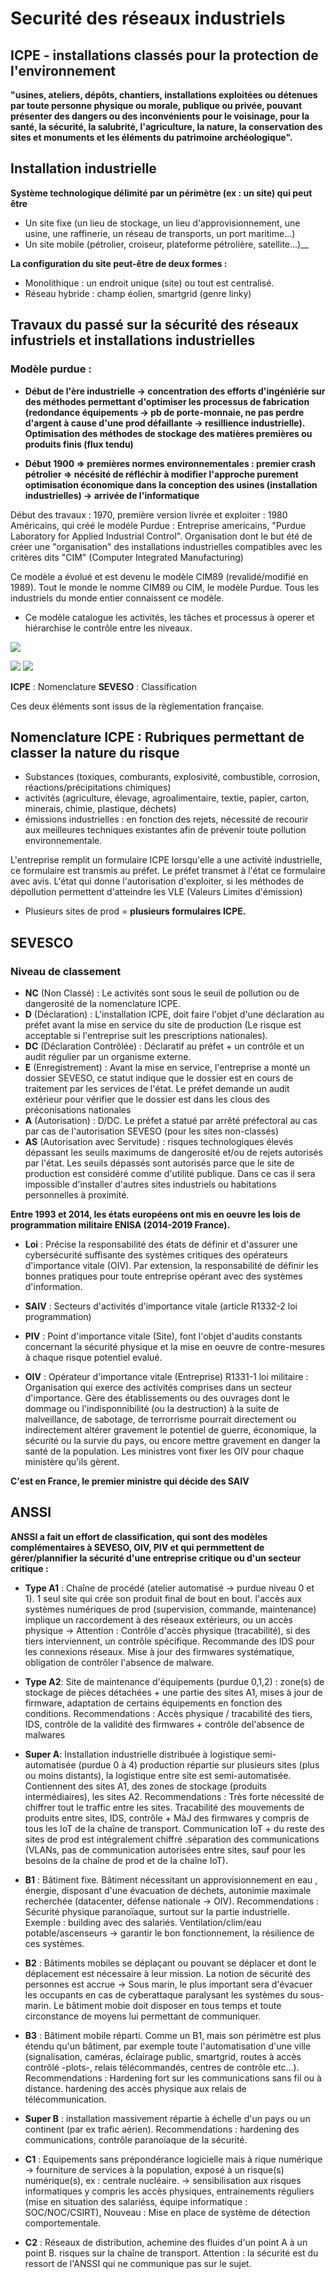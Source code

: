 # Securité des réseaux industriels

## ICPE - installations classés pour la protection de l'environnement

__"usines, ateliers, dépôts, chantiers, installations exploitées ou détenues par toute personne physique ou morale, publique ou privée, pouvant présenter des dangers ou des inconvénients pour le voisinage, pour la santé, la sécurité, la salubrité, l'agriculture, la nature, la conservation des sites et monuments et les éléments du patrimoine archéologique".__

## Installation industrielle 

__Système technologique délimité par un périmètre (ex : un site) qui peut être__

* Un site fixe (un lieu de stockage, un lieu d'approvisionnement, une usine, une raffinerie, un réseau de transports, un port maritime...)
* Un site mobile (pétrolier, croiseur, plateforme pétrolière, satellite...)__

__La configuration du site peut-être de deux formes :__

* Monolithique : un endroit unique (site) ou tout est centralisé.
* Réseau hybride : champ éolien, smartgrid (genre linky)


## Travaux du passé sur la sécurité des réseaux infustriels et installations industrielles

### Modèle purdue : 

* __Début de l'ère industrielle -> concentration des efforts d'ingéniérie sur des méthodes permettant d'optimiser les processus de fabrication (redondance équipements -> pb de porte-monnaie, ne pas perdre d'argent à cause d'une prod défaillante -> resillience industrielle). Optimisation des méthodes de stockage des matières premières ou produits finis (flux tendu)__

* __Début 1900 => premières normes environnementales : premier crash pétrolier =>  nécésité de réfléchir à modifier l'approche purement optimisation économique dans la conception des usines (installation industrielles) -> arrivée de l'informatique__

Début des travaux : 1970, première version livrée et exploiter : 1980
Américains, qui créé le modéle Purdue :
Entreprise americains, "Purdue Laboratory for Applied Industrial Control". Organisation dont le but été de créer une "organisation" des installations industrielles compatibles avec les critères dits "CIM" (Computer Integrated Manufacturing)

Ce modèle a évolué et est devenu le modèle CIM89 (revalidé/modifié en 1989).
Tout le monde le nomme CIM89 ou CIM, le modèle Purdue.
Tous les industriels du monde entier connaissent ce modèle.

* Ce modèle catalogue les activités, les tâches et processus à operer et hiérarchise le contrôle entre les niveaux.

![](images/model_purdue.png)

![](images/CIM_89_1.png)
![](images/CIM_89_2.png)

__ICPE__ : Nomenclature
__SEVESO__ : Classification

Ces deux éléments sont issus de la règlementation française.

## Nomenclature ICPE : Rubriques permettant de classer la nature du risque

* Substances (toxiques, comburants, explosivité, combustible, corrosion, réactions/précipitations chimiques)
* activités (agriculture, élevage, agroalimentaire, textie, papier, carton, minerais, chimie, plastique, déchets)
* émissions industrielles : en fonction des rejets, nécessité de recourir aux meilleures techniques existantes afin de prévenir toute pollution environnementale.

L'entreprise remplit un formulaire ICPE lorsqu'elle a une activité industrielle, ce formulaire est transmis au préfet.
Le préfet transmet à l'état ce formulaire avec avis.
L'état qui donne l'autorisation d'exploiter, si les méthodes de dépollution permettent d'atteindre les VLE (Valeurs Limites d'émission)

* Plusieurs sites de prod = __plusieurs formulaires ICPE.__

## SEVESCO
### Niveau de classement

* __NC__ (Non Classé) : Le activités sont sous le seuil de pollution ou de dangerosité de la nomenclature ICPE.
* __D__ (Déclaration) : L'installation ICPE, doit faire l'objet d'une déclaration au préfet avant la mise en service du site de production (Le risque est acceptable si l'entreprise suit les prescriptions nationales).
* __DC__ (Déclaration Contrôlée) : Déclaratif au préfet + un contrôle et un audit régulier par un organisme externe.
* __E__ (Enregistrement) : Avant la mise en service, l'entreprise a monté un dossier SEVESO, ce statut indique que le dossier est en cours de traitement par les services de l'état. Le préfet demande un audit extérieur pour vérifier que le dossier est dans les clous des préconisations nationales
* __A__ (Autorisation) : D/DC. Le préfet a statué par arrêté préfectoral au cas par cas de l'autorisation SEVESO (pour les sites non-classés)
* __AS__ (Autorisation avec Servitude) : risques technologiques élevés  dépassant les seuils maximums de dangerosité et/ou de rejets autorisés par l'état. Les seuils dépassés sont autorisés parce que le site de production est considéré comme d'utilité publique. Dans ce cas il sera impossible d'installer d'autres sites industriels ou habitations personnelles à proximité. 


__Entre 1993 et 2014, les états européens ont mis en oeuvre les lois de programmation militaire ENISA (2014-2019 France).__


* __Loi__ : Précise la responsabilité des états de définir et d'assurer une cybersécurité suffisante des systèmes critiques des opérateurs d'importance vitale (OIV). Par extension, la responsabilité de définir les bonnes pratiques pour toute entreprise opérant avec des systèmes d'information.

* __SAIV__ : Secteurs d'activités d'importance vitale (article R1332-2 loi programmation)
* __PIV__ : Point d'importance vitale (Site), font l'objet d'audits constants concernant la sécurité physique et la mise en oeuvre de contre-mesures à chaque risque potentiel evalué.
* __OIV__ : Opérateur d'importance vitale (Entreprise) R1331-1 loi militaire : Organisation qui exerce des activités comprises dans un secteur d'importance. Gère des établissements ou des ouvrages dont le dommage ou l'indisponnibilité (ou la destruction) à la suite de malveillance, de sabotage, de terrorrisme pourrait directement ou indirectement altérer gravement le potentiel de guerre, économique, la sécurité ou la survie du pays, ou encore mettre gravement en danger la santé de la population. Les ministres vont fixer les OIV pour chaque ministère qu'ils gèrent.


__C'est en France, le premier ministre qui décide des SAIV__


## ANSSI
__ANSSI a fait un effort de classification, qui sont des modèles complémentaires à SEVESO, OIV, PIV et qui permmettent de gérer/plannifier la sécurité d'une entreprise critique ou d'un secteur critique :__


* __Type A1__ : Chaîne de procédé (atelier automatisé -> purdue niveau 0 et 1). 1 seul site qui crée son produit final de bout en bout. l'accès aux systèmes numériques de prod (supervision, commande, maintenance) implique un raccordement à des réseaux extérieurs, ou un accès physique -> Attention : Contrôle d'accès physique (tracabilité), si des tiers interviennent, un contrôle spécifique. Recommande des IDS pour les connexions réseaux. Mise à jour des firmwares systématique, obligation de contrôler l'absence de malware.

* __Type A2__: Site de maintenance d'équipements (purdue 0,1,2) : zone(s) de stockage de pièces détachées + une partie des sites A1, mises à jour de firmware, adaptation de certains équipements en fonction des conditions. Recommendations : Accès physique / tracabilité des tiers, IDS, contrôle de la validité des firmwares + contrôle del'absence de malwares

* __Super A__: Installation industrielle distribuée à logistique semi-automatisée (purdue 0 à 4) production répartie sur plusieurs sites (plus ou moins distants), la logistique entre site est semi-automatisée. Contiennent des sites A1, des zones de stockage (produits intermédiaires), les sites A2. Recommendations : Très forte nécessité de chiffrer tout le traffic entre les sites. Tracabilité des mouvements de produits entre sites, IDS, contrôle + MàJ des firmwares y compris de tous les IoT de la chaîne de transport. Communication IoT + du reste des sites de prod est intégralement chiffré .séparation des communications (VLANs, pas de communication autorisées entre sites, sauf pour les besoins de la chaîne de prod et de la chaîne IoT).

* __B1__ : Bâtiment fixe. Bâtiment nécessitant un approvisionnement en eau , énergie, disposant d'une évacuation de déchets, autonimie maximale recherchée (datacenter, défense nationale -> OIV). Recommendations : Sécurité physique paranoïaque, surtout sur la partie industrielle. Exemple : building avec des salariés. Ventilation/clim/eau potable/ascenseurs -> garantir le bon fonctionnement, la résilience de ces systèmes.

* __B2__ : Bâtiments mobiles se déplaçant ou pouvant se déplacer et dont le déplacement est nécessaire à leur mission. La notion de sécurité des personnes est accrue -> Sous marin, le plus important sera d'évacuer les occupants en cas de cyberattaque paralysant les systèmes du sous-marin. Le bâtiment mobie doit disposer en tous temps et toute circonstance de moyens lui permettant de communiquer.

* __B3__ : Bâtiment mobile réparti. Comme un B1, mais son périmètre est plus étendu qu'un bâtiment, par exemple toute l'automatisation d'une ville (signalisation, caméras, éclairage public, smartgrid, routes à accès contrôlé -plots-, relais télécommandés, centres de contrôle etc...). Recommendations : Hardening fort sur les communications sans fil ou à distance. hardening des accès physique aux relais de télécommunication.

* __Super B__ : installation massivement répartie à échelle d'un pays ou un continent (par ex trafic aérien). Recommendations : hardening des communications, contrôle paranoïaque de la sécurité.

* __C1__ : Equipements sans prépondérance logicielle mais à rique numérique -> fourniture de services à la population, exposé à un risque(s) numérique(s), ex : centrale nucléaire. -> sensibilisation aux risques informatiques y compris les accès physiques, entrainements réguliers (mise en situation des salariéss, équipe informatique : SOC/NOC/CSIRT), Nouveau : Mise en place de système de détection comportementale.

* __C2__ : Réseaux de distribution, achemine des fluides d'un point A à un point B. risques sur la chaîne de transport. Attention : la sécurité est du ressort de l'ANSSI qui ne communique pas sur le sujet.

















